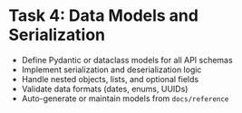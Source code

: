 # Task 4: Data Models and Serialization

- Define Pydantic or dataclass models for all API schemas
- Implement serialization and deserialization logic
- Handle nested objects, lists, and optional fields
- Validate data formats (dates, enums, UUIDs)
- Auto-generate or maintain models from `docs/reference`
